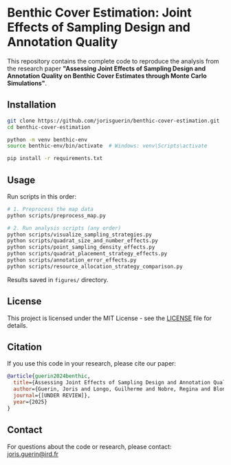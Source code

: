 # Benthic Cover Estimation: Joint Effects of Sampling Design and Annotation Quality

This repository contains the complete code to reproduce the analysis from the research paper **"Assessing Joint Effects of Sampling Design and Annotation Quality on Benthic Cover Estimates through Monte Carlo Simulations"**.

## Installation

```bash
git clone https://github.com/jorisguerin/benthic-cover-estimation.git
cd benthic-cover-estimation

python -m venv benthic-env
source benthic-env/bin/activate  # Windows: venv\Scripts\activate

pip install -r requirements.txt
```

## Usage

Run scripts in this order:

```bash
# 1. Preprocess the map data
python scripts/preprocess_map.py

# 2. Run analysis scripts (any order)
python scripts/visualize_sampling_strategies.py
python scripts/quadrat_size_and_number_effects.py
python scripts/point_sampling_density_effects.py
python scripts/quadrat_placement_strategy_effects.py
python scripts/annotation_error_effects.py
python scripts/resource_allocation_strategy_comparison.py
```

Results saved in `figures/` directory.

## License

This project is licensed under the MIT License - see the [LICENSE](LICENSE) file for details.

## Citation

If you use this code in your research, please cite our paper:

```bibtex
@article{guerin2024benthic,
  title={Assessing Joint Effects of Sampling Design and Annotation Quality on Benthic Cover Estimates through Monte Carlo Simulations},
  author={Guerin, Joris and Longo, Guilherme and Nobre, Regina and Blondin, Célia and Berti-Equille, Laure and Ventura, Daniele},
  journal={[UNDER REVIEW]},
  year={2025}
}
```

## Contact

For questions about the code or research, please contact: joris.guerin@ird.fr